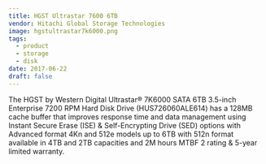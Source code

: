```yaml
---
title: HGST Ultrastar 7600 6TB
vendor: Hitachi Global Storage Technologies
image: hgstultrastar7k6000.png
tags:
  - product
  - storage
  - disk
date: 2017-06-22
draft: false
---
```


The HGST by Western Digital Ultrastar® 7K6000 SATA 6TB 3.5-inch Enterprise 7200 RPM Hard Disk Drive (HUS726060ALE614) has 
a 128MB cache buffer that improves response time and data management using Instant Secure Erase (ISE) & Self-Encrypting Drive (SED) options
with Advanced format 4Kn and 512e models up to 6TB with 512n format available in 4TB and 2TB capacities and
2M hours MTBF 2 rating & 5-year limited warranty.
